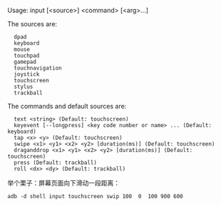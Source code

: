 Usage: input [\<source>] \<command> [\<arg>...]

The sources are: 

      dpad
      keyboard
      mouse
      touchpad
      gamepad
      touchnavigation
      joystick
      touchscreen
      stylus
      trackball

The commands and default sources are:

      text <string> (Default: touchscreen)
      keyevent [--longpress] <key code number or name> ... (Default: keyboard)
      tap <x> <y> (Default: touchscreen)
      swipe <x1> <y1> <x2> <y2> [duration(ms)] (Default: touchscreen)
      draganddrop <x1> <y1> <x2> <y2> [duration(ms)] (Default: touchscreen)
      press (Default: trackball)
      roll <dx> <dy> (Default: trackball)


举个栗子：屏幕页面向下滑动一段距离：

    adb -d shell input touchscreen swip 100  0  100 900 600
